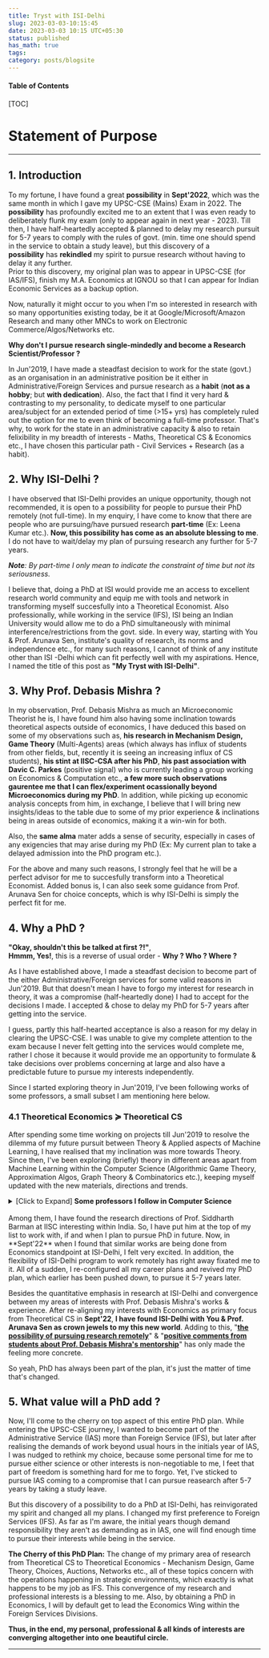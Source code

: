 ```yaml
---
title: Tryst with ISI-Delhi
slug: 2023-03-03-10:15:45
date: 2023-03-03 10:15 UTC+05:30
status: published
has_math: true
tags:
category: posts/blogsite
---
```


<h4>Table of Contents</h4>
[TOC]

# Statement of Purpose
---

## 1. Introduction 

To my fortune, I have found a great **possibility** in **Sept'2022**, which was the same month in which I gave my UPSC-CSE (Mains) Exam in 2022. The **possibility** has profoundly excited me to an extent that I was even ready to deliberately flunk my exam (only to appear again in next year - 2023). Till then, I have half-heartedly accepted & planned to delay my research pursuit for 5-7 years to comply with the rules of govt. (min. time one should spend in the service to obtain a study leave), but this discovery of a **possibility** has **rekindled** my spirit to pursue research without having to delay it any further.   
Prior to this discovery, my original plan was to appear in UPSC-CSE (for IAS/IFS), finish my M.A. Economics at IGNOU so that I can appear for Indian Economic Services as a backup option.  

Now, naturally it might occur to you when I'm so interested in research with so many opportunities existing today, be it at Google/Microsoft/Amazon Research and many other MNCs to work on Electronic Commerce/Algos/Networks etc. 

**Why don't I pursue research single-mindedly and become a Research Scientist/Professor ?**

In Jun'2019, I have made a steadfast decision to work for the state (govt.) as an organisation in an administrative position be it either in Administrative/Foreign Services and pursue research as a **habit** (**not as a hobby**; but **with dedication**). Also, the fact that I find it very hard & contrasting to my personality, to dedicate myself to one particular area/subject for an extended period of time (>15+ yrs) has completely ruled out the option for me to even think of becoming a full-time professor. That's why, to work for the state in an administrative capacity & also to retain felixibility in my breadth of interests - Maths, Theoretical CS & Economics etc., I have chosen this particular path - Civil Services + Research (as a habit).
  
## 2. Why ISI-Delhi ? 

I have observed that ISI-Delhi provides an unique opportunity, though not recommended, it is open to a possibility for people to pursue their PhD remotely (not full-time). In my enquiry, I have come to know that there are people who are pursuing/have pursued research **part-time** (Ex: Leena Kumar etc.). **Now, this possibility has come as an absolute blessing to me**. I do not have to wait/delay my plan of pursuing research any further for 5-7 years.   

***Note**: By part-time I only mean to indicate the constraint of time but not its seriousness.*

I believe that, doing a PhD at ISI would provide me an access to excellent research world community and equip me with tools and network in transforming myself succesfully into a Theoretical Economist. Also professionally, while working in the service (IFS), ISI being an Indian University would allow me to do a PhD simultaneously with minimal interference/restrictions from the govt. side. In every way, starting with You & Prof. Arunava Sen, institute's quality of research, its norms and independence etc., for many such reasons, I cannot of think of any institute other than ISI -Delhi which can fit perfectly well with my aspirations. Hence, I named the title of this post as **"My Tryst with ISI-Delhi"**. 

## 3. Why Prof. Debasis Mishra ? 

In my observation, Prof. Debasis Mishra as much an Microeconomic Theorist he is, I have found him also having some inclination towards theoretical aspects outside of economics, I have deduced this based on some of my observations such as, **his research in Mechanism Design, Game Theory** (Multi-Agents) areas (which always has influx of students from other fields, but, recently it is seeing an increasing influx of CS students), **his stint at IISC-CSA after his PhD**, **his past association with Davic C. Parkes** (positive signal) who is currently leading a group working on Economics & Computation etc., **a few more such observations  gaurentee me that I can flex/experiment ocassionally beyond Microeconomics during my PhD**. In addition, while picking up economic analysis concepts from him, in exchange, I believe that I will bring new insights/ideas to the table due to some of my prior experience & inclinations being in areas outside of economics, making it a win-win for both.

Also, the **same alma** mater adds a sense of security, especially in cases of any exigencies that may arise during my PhD (Ex: My current plan to take a delayed admission into the PhD program etc.).

For the above and many such reasons, I strongly feel that he will be a perfect advisor for me to succesfully transform into a Theoretical Economist. Added bonus is, I can also seek some guidance from Prof. Arunava Sen for choice concepts, which is why ISI-Delhi is simply the perfect fit for me. 

## 4. Why a PhD ?

**"Okay, shouldn't this be talked at first ?!"**,   
**Hmmm, Yes!**, this is a reverse of usual order - **Why ? Who ? Where ?**   

As I have established above, I made a steadfast decision to become part of the either Administrative/Foreign services for some valid reasons in Jun'2019. But that doesn't mean I have to forgo my interest for research in theory, it was a compromise (half-heartedly done) I had to accept for the decisions I made. I accepted & chose to delay my PhD for 5-7 years after getting into the service. 

I guess, partly this half-hearted acceptance is also a reason for my delay in clearing the UPSC-CSE. I was unable to give my complete attention to the exam because I never felt getting into the services would complete me, rather I chose it because it would provide me an opportunity to formulate & take decisions over problems concerning at large and also have a predictable future to pursue my interests independently.  

Since I started exploring theory in Jun'2019, I've been following works of some professors, a small subset I am mentioning here below.

### 4.1 Theoretical Economics $\succcurlyeq$ Theoretical CS

After spending some time working on projects till Jun'2019 to resolve the dilemma of my future pursuit between Theory & Applied aspects of Machine Learning, I have realised that my inclination was more towards Theory. Since then, I've been exploring (briefly) theory in different areas apart from Machine Learning within the Computer Science (Algorithmic Game Theory, Approximation Algos, Graph Theory & Combinatorics etc.), keeping myself updated with the new materials, directions and trends. 

<details>
<summary> [Click to Expand] <strong>Some professors I follow in Computer Science</strong></summary>
<br>
Prahlad Harsha & Othrs. at TIFR, Siddharth Barman (Fair Division) at IISC & groups working at Google & Microsoft Research in India, U.Penn (Sampath Kannan), UW (Anna Karlin, Sebastien Bubeck, Yin-Tat-Lee etc.), UCSD (UIUC (Jugal Garg, Ruta Mehta etc.), Princeton (Matt Weinberg etc.), Harvard (Madhusudhan etc.), CMU (Pradeep Ravikumar, Venkatesh Guruswami etc.) and many other groups at MIT (Constantis Daskalias etc.), Columbia (Tim Roughgarden etc.), UW-Madison (Nowak, Suchi Chawla moved to UT-Austin etc.), Stanford (Andrea Montanari, etc.) & people at many others places - UWaterloo, Toronto, Oxford, ETHZ, EPFL etc.
<br>
</details>
<br> 
Among them, I have found the research directions of Prof. Siddharth Barman at IISC interesting within India. So, I have put him at the top of my list to work with, if and when I plan to pursue PhD in future. Now, in **Sept'22** when I found that similar works are being done from Economics standpoint at ISI-Delhi, I felt very excited. In addition, the flexibility of ISI-Delhi program to work remotely has right away fixated me to it. All of a sudden, I re-configured all my career plans and revived my PhD plan, which earlier has been pushed down, to pursue it 5-7 years later. 

Besides the quantitative emphasis in research at ISI-Delhi and convergence between my areas of interests with Prof. Debasis Mishra's works & experience. After re-aligning my interests with Economics as primary focus from Theoretical CS in **Sept'22**,  **I have found ISI-Delhi with You & Prof. Arunava Sen as crown jewels to my this new world**. Adding to this, "<ins><strong>the possibility of pursuing research remotely</strong></ins>" & "<ins><strong>positive comments from students about Prof. Debasis Mishra's  mentorship</strong></ins>" has only made the feeling more concrete. 

So yeah, PhD has always been part of the plan, it's just the matter of time that's changed.  

## 5. What value will a PhD add ? 

Now, I'll come to the cherry on top aspect of this entire PhD plan. While entering the UPSC-CSE journey, I wanted to become part of the Administrative Service (IAS) more than Foreign Service (IFS), but later after realising the demands of work beyond usual hours in the initials year of IAS, I was nudged to rethink my choice, because some personal time for me to pursue either science or other interests is non-negotiable to me, I feet that part of freedom is something hard for me to forgo. Yet, I've sticked to pursue IAS coming to a compromise that I can pursue reasearch after 5-7 years by taking a study leave. 

But this discovery of a possibility to do a PhD at ISI-Delhi, has reinvigorated my spirit and changed all my plans. I changed my first preference to Foreign Services (IFS).  As far as I'm aware, the initial years though demand responsibility they aren't as demanding as in IAS, one will find enough time to pursue their interests while being in the service.

**The Cherry of this PhD Plan:** The change of my primary area of research from Theoretical CS to Theoretical Economics - Mechanism Design, Game Theory, Choices, Auctions, Networks etc., all of these topics concern with the operations happening in strategic environments, which exactly is what happens to be my job as IFS. This convergence of my research and professional interests is a blessing to me. Also, by obtaining a PhD in Economics, I will by default get to lead the Economics Wing within the Foreign Services Divisions. 

**Thus, in the end, my personal, professional & all kinds of interests are converging altogether into one beautiful circle.**

---







